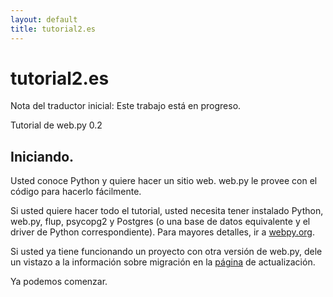 ```yaml
---
layout: default
title: tutorial2.es
---
```


# tutorial2.es

Nota del traductor inicial: Este trabajo está en progreso.

Tutorial de web.py 0.2

## Iniciando.

Usted conoce Python y quiere hacer un sitio web. web.py le provee con el código para hacerlo fácilmente.

Si usted quiere hacer todo el tutorial, usted necesita tener instalado Python, web.py, flup, psycopg2 y Postgres (o una base de datos equivalente y el driver de Python correspondiente). Para mayores detalles, ir a [webpy.org](http://www.webpy.org).

Si usted ya tiene funcionando un proyecto con otra versión de web.py, dele un vistazo a la información sobre migración en la [página](http://webpy.infogami.com/upgrade_to_point2) de actualización.

Ya podemos comenzar.